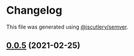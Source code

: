 # Changelog

This file was generated using [@jscutlery/semver](https://github.com/jscutlery/semver).

## [0.0.5](/compare/v0.0.4...v0.0.5) (2021-02-25)
